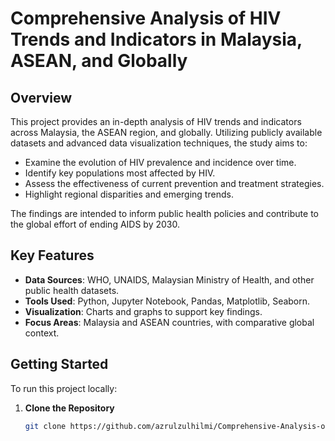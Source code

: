# Comprehensive Analysis of HIV Trends and Indicators in Malaysia, ASEAN, and Globally

## Overview

This project provides an in-depth analysis of HIV trends and indicators across Malaysia, the ASEAN region, and globally. Utilizing publicly available datasets and advanced data visualization techniques, the study aims to:

- Examine the evolution of HIV prevalence and incidence over time.
- Identify key populations most affected by HIV.
- Assess the effectiveness of current prevention and treatment strategies.
- Highlight regional disparities and emerging trends.

The findings are intended to inform public health policies and contribute to the global effort of ending AIDS by 2030.

## Key Features

- **Data Sources**: WHO, UNAIDS, Malaysian Ministry of Health, and other public health datasets.
- **Tools Used**: Python, Jupyter Notebook, Pandas, Matplotlib, Seaborn.
- **Visualization**: Charts and graphs to support key findings.
- **Focus Areas**: Malaysia and ASEAN countries, with comparative global context.

## Getting Started

To run this project locally:

1. **Clone the Repository**

   ```bash
   git clone https://github.com/azrulzulhilmi/Comprehensive-Analysis-of-HIV-Trends-and-Indicators-in-Malaysia-ASEAN-and-Globally_P153478_Project1.git

